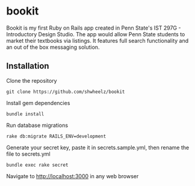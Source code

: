 # bookit
Bookit is my first Ruby on Rails app created in Penn State's IST 297G - Introductory Design Studio.  The app would allow Penn State students to market their textbooks via listings.  It features full search functionality and an out of the box messaging solution.  

Installation
---------------
Clone the repository
````
git clone https://github.com/shwheelz/bookit
````

Install gem dependencies
````
bundle install
````

Run database migrations
````
rake db:migrate RAILS_ENV=development
````

Generate your secret key, paste it in secrets.sample.yml, then rename the file to secrets.yml
````
bundle exec rake secret
````


Navigate to <a href="http://localhost:3000">http://localhost:3000</a> in any web browser

